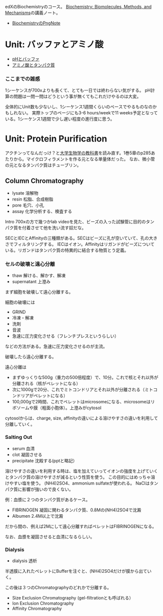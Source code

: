 edXのBiochemistryのコース。
[Biochemistry: Biomolecules, Methods, and Mechanisms](https://www.edx.org/course/biochemistry-biomolecules-methods-and-mechanisms-course-v1mitx705x3t2021)の講義ノート。

- [BiochemistryのPngNote](https://karino2.github.io/ImageGallery/Biochemistry705x.html)

# Unit: バッファとアミノ酸

- [pHとバッファ](pHとバッファ.md)
- [アミノ酸とタンパク質](アミノ酸とタンパク質.md)

### ここまでの雑感

1シーケンスが700xよりも長くて、とても一日では終わらない気がする。
pH計算の問題は一問一問はどうという事が無くてもこれだけやるのは大変。

全体的にUnit数も少ないし、1シーケンス1週間くらいのペースでやるものなのかもしれない。
実際トップのページにも3-6 hours/weekで11 weeks予定となっている。1シーケンス1週間で少し遅い程度の進行度に思う。

# Unit: Protein Purification

アクチンってなんだっけ？と[大学生物学の教科書](大学生物学の教科書.md)を読み直す。1巻5章のp285あたりから。マイクロフィラメントを作る元となる単量体だった。
なお、微小管の元となるタンパク質はチューブリン。

## Column Chromatography

- lysate 溶解物
- resin 松脂、合成樹脂
- pore 毛穴、小孔
- assay 化学分析する、検査する

Intro 700xの方で幾つかlab videoを見た、ビーズの入った試験管に目的のタンパク質を付着させて他を洗い流す奴だな。

SECとIECとAffinityの三種類がある。SECはビーズに孔が空いていて、孔の大きさでフィルタリングする。
IECはイオン。Affinityはリガンドがビーズについている。リガンドはタンパク質の特異的に結合する物質とう定義。

### セルの破壊と遠心分離

- thaw 解ける、解かす、解凍
- supernatant 上澄み

まず細胞を破壊して遠心分離する。

細胞の破壊には

- GRIND
- 冷凍・解凍
- 洗剤
- 音波
- 急速に圧力変化させる（フレンチプレスというらしい）

などの方法がある。急速に圧力変化させるのが主流。

破壊したら遠心分離する。

遠心分離は

- まずゆっくりな500g（重力の500倍程度）で、10分。これで核とそれ以外が分離される（核がペレットになる）
- 次に1000gで20分、これでミトコンドリアとそれ以外が分離される（ミトコンドリアがペレットになる）
- 100,000gで2時間、これでペレットはmicrosomeになる、microsomeはリボソームや膜（粗面小胞体）。上澄みがcytosol

cytosolからは、charge, size, affinityの違いによる溶けやすさの違いを利用して分離していく。

### Salting Out

- serum 血清
- clot 凝固させる
- precipitate 沈殿する(pptと略記）

溶けやすさの違いを利用する時は、塩を加えていってイオンの強度を上げていくとタンパク質の溶けやすさが減るという性質を使う。
この目的にはめっちゃ溶けやすい塩を使う。
(NH4)2SO4、ammonium sulfateが使われる。
NaClはタンパク質に影響が強いので良くない。

例：血漿に２つのタンパク質があるケース。

- FIBRINOGEN 凝固に関わるタンパク質、0.8Mの(NH4)2SO4で沈澱
- Albumen 2.4M以上で沈澱

だから間の、例えば2Mにして遠心分離すればペレットはFIBRINOGENになる。

なお、血漿を凝固させると血清になるらしい。

### Dialysis

- dialysis 透析

半透膜に入れたペレットにBufferを注ぐと、(NH4)2SO4だけが膜から出ていく。

この後は３つのChromatographyのどれかで分離する。

- Size Exclusion Chromatography (gel-filtrationとも呼ばれる）
- Ion Exclusion Chromatography
- Affinity Chromatography

